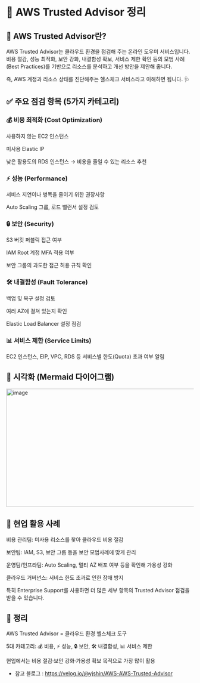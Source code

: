 # 🌟 AWS Trusted Advisor 정리

## 📌 AWS Trusted Advisor란?
AWS Trusted Advisor는 클라우드 환경을 점검해 주는 온라인 도우미 서비스입니다.
비용 절감, 성능 최적화, 보안 강화, 내결함성 확보, 서비스 제한 확인 등의 모범 사례(Best Practices)를 기반으로 리소스를 분석하고 개선 방안을 제안해 줍니다.

즉, AWS 계정과 리소스 상태를 진단해주는 헬스체크 서비스라고 이해하면 됩니다. 🩺

## ✅ 주요 점검 항목 (5가지 카테고리)

### 💰 비용 최적화 (Cost Optimization)
사용하지 않는 EC2 인스턴스

미사용 Elastic IP

낮은 활용도의 RDS 인스턴스
→ 비용을 줄일 수 있는 리소스 추천

### ⚡ 성능 (Performance)
서비스 지연이나 병목을 줄이기 위한 권장사항

Auto Scaling 그룹, 로드 밸런서 설정 검토

### 🔒 보안 (Security)
S3 버킷 퍼블릭 접근 여부

IAM Root 계정 MFA 적용 여부

보안 그룹의 과도한 접근 허용 규칙 확인

### 🛠️ 내결함성 (Fault Tolerance)
백업 및 복구 설정 검토

여러 AZ에 걸쳐 있는지 확인

Elastic Load Balancer 설정 점검

### 📊 서비스 제한 (Service Limits)
EC2 인스턴스, EIP, VPC, RDS 등 서비스별 한도(Quota) 초과 여부 알림

## 🎨 시각화 (Mermaid 다이어그램)

<img width="1441" height="317" alt="image" src="https://github.com/user-attachments/assets/7ecb2746-1aad-4df8-ac73-4e9061ebe2d6" />


## 💼 현업 활용 사례
비용 관리팀: 미사용 리소스를 찾아 클라우드 비용 절감

보안팀: IAM, S3, 보안 그룹 등을 보안 모범사례에 맞게 관리

운영팀/인프라팀: Auto Scaling, 멀티 AZ 배포 여부 등을 확인해 가용성 강화

클라우드 거버넌스: 서비스 한도 초과로 인한 장애 방지

특히 Enterprise Support를 사용하면 더 많은 세부 항목의 Trusted Advisor 점검을 받을 수 있습니다.

## 📖 정리
AWS Trusted Advisor = 클라우드 환경 헬스체크 도구

5대 카테고리: 💰 비용, ⚡ 성능, 🔒 보안, 🛠️ 내결함성, 📊 서비스 제한

현업에서는 비용 절감·보안 강화·가용성 확보 목적으로 가장 많이 활용

* 참고 블로그 : https://velog.io/@yjshin/AWS-AWS-Trusted-Advisor
